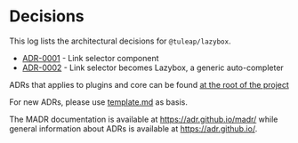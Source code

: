 # Decisions

This log lists the architectural decisions for `@tuleap/lazybox`.

* [ADR-0001](0001-link-selector.md) - Link selector component
* [ADR-0002](0002-lazybox.md) - Link selector becomes Lazybox, a generic auto-completer

ADRs that applies to plugins and core can be found [at the root of the project](../../../../../docs/decisions/README.md)

For new ADRs, please use [template.md](../../../../../docs/decisions/template.md) as basis.

The MADR documentation is available at <https://adr.github.io/madr/> while general information about ADRs is available at <https://adr.github.io/>.
